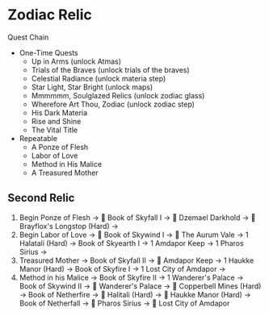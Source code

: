 # Zodiac Relic

Quest Chain

- One-Time Quests
  - Up in Arms (unlock Atmas)
  - Trials of the Braves (unlock trials of the braves)
  - Celestial Radiance (unlock materia step)
  - Star Light, Star Bright (unlock maps)
  - Mmmmmm, Soulglazed Relics (unlock zodiac glass)
  - Wherefore Art Thou, Zodiac (unlock zodiac step)
  - His Dark Materia 
  - Rise and Shine
  - The Vital Title
- Repeatable
  - A Ponze of Flesh
  - Labor of Love
  - Method in His Malice
  - A Treasured Mother


## Second Relic

1. Begin Ponze of Flesh -> :book:  Book of Skyfall I -> :arrows_counterclockwise: Dzemael Darkhold -> :arrows_counterclockwise: Brayflox's Longstop (Hard) ->
2. Begin Labor of Love -> :book:  Book of Skywind I -> :arrows_counterclockwise: The Aurum Vale -> 1 Halatali (Hard) -> Book of Skyearth I -> 1 Amdapor Keep -> 1 Pharos Sirius ->
3. Treasured Mother -> Book of Skyfall II -> :arrows_counterclockwise: Amdapor Keep -> 1 Haukke Manor (Hard) -> Book of Skyfire I -> 1 Lost City of Amdapor ->
4. Method in his Malice -> Book of Skyfire II -> 1 Wanderer's Palace -> Book of Skywind II -> :arrows_counterclockwise: Wanderer's Palace -> :arrows_counterclockwise: Copperbell Mines (Hard) -> Book of Netherfire -> :arrows_counterclockwise: Halitali (Hard) -> :arrows_counterclockwise: Haukke Manor (Hard) -> Book of Netherfall -> :arrows_counterclockwise: Pharos Sirius -> :arrows_counterclockwise: Lost City of Amdapor